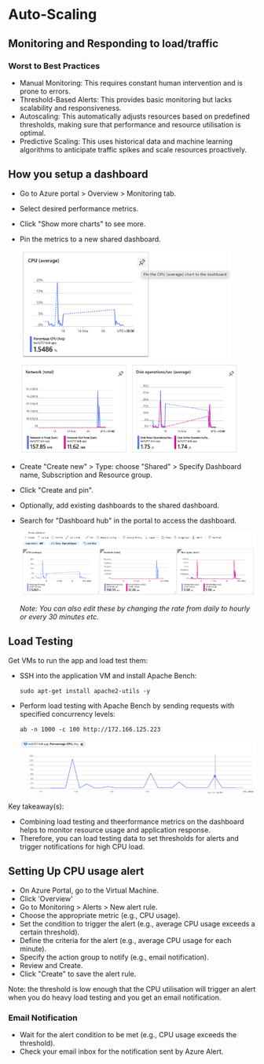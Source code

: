 # Auto-Scaling

## Monitoring and Responding to load/traffic

### Worst to Best Practices
- Manual Monitoring: This requires constant human intervention and is prone to errors.
- Threshold-Based Alerts: This provides basic monitoring but lacks scalability and responsiveness. 
- Autoscaling: This automatically adjusts resources based on predefined thresholds, making sure that performance and resource utilisation is optimal.
- Predictive Scaling: This uses historical data and machine learning algorithms to anticipate traffic spikes and scale resources proactively.

## How you setup a dashboard

- Go to Azure portal > Overview > Monitoring tab. 
- Select desired performance metrics.
- Click "Show more charts" to see more.
- Pin the metrics to a new shared dashboard. 
  
  <img src="../assets/img35.png">
  <img src="../assets/img36.png">

- Create "Create new" > Type: choose "Shared" > Specify Dashboard name, Subscription and Resource group.
- Click "Create and pin".
- Optionally, add existing dashboards to the shared dashboard. 
- Search for "Dashboard hub" in the portal to access the dashboard.
  
  <img src="../assets/img37.png">

     *Note: You can also edit these by changing the rate from daily to hourly or every 30 minutes etc.*

## Load Testing
Get VMs to run the app and load test them:

- SSH into the application VM and install Apache Bench: 
  ```
  sudo apt-get install apache2-utils -y
  ```
- Perform load testing with Apache Bench by sending requests with specified concurrency levels:
  ```
  ab -n 1000 -c 100 http://172.166.125.223
  ```
    <img src="../assets/img38.png">


Key takeaway(s):
- Combining load testing and theerformance metrics on the dashboard helps to monitor resource usage and application response.
- Therefore, you can load testing data to set thresholds for alerts and trigger notifications for high CPU load.

## Setting Up CPU usage alert

- On Azure Portal, go to the Virtual Machine.
- Click 'Overview'
- Go to Monitoring > Alerts > New alert rule. 
- Choose the appropriate metric (e.g., CPU usage). 
- Set the condition to trigger the alert (e.g., average CPU usage exceeds a certain threshold). 
- Define the criteria for the alert (e.g., average CPU usage for each minute).
- Specify the action group to notify (e.g., email notification). 
- Review and Create.
- Click "Create" to save the alert rule.

Note: the threshold is low enough that the CPU utilisation will trigger an alert when you do heavy load testing and you get an email notification.

### Email Notification

- Wait for the alert condition to be met (e.g., CPU usage exceeds the threshold).
- Check your email inbox for the notification sent by Azure Alert.

